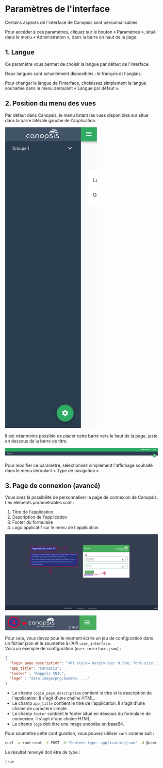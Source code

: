 # Paramètres de l'interface

Certains aspects de l'interface de Canopsis sont personnalisables.

Pour accéder à ces paramètres, cliquez sur le bouton « Paramètres », situé dans le menu « Administration », dans la barre en haut de la page.

## 1. Langue

Ce paramètre vous permet de choisir la langue par défaut de l'interface.

Deux langues sont actuellement disponibles : le français et l'anglais.

Pour changer la langue de l'interface, choisissez simplement la langue souhaitée dans le menu déroulant « Langue par défaut ».

## 2. Position du menu des vues

Par défaut dans Canopsis, le menu listant les vues disponibles sur situe dans la barre latérale gauche de l'application.

![Paramètre position barre vues - Latérale](./img/side-bar-setting.png "Paramètre position barre vues - Latérale")

Il est néanmoins possible de placer cette barre vers le haut de la page, juste en dessous de la barre de titre.

![Paramètre position barre vues - Haut](./img/top-bar-setting.png "Paramètre position barre vues - Haut")

Pour modifier ce paramètre, sélectionnez simplement l'affichage souhaité dans le menu déroulant « Type de navigation ».

## 3. Page de connexion (avancé)

Vous avez la possibilité de personnaliser la page de connexion de Canopsis.  
Les éléments paramétrables sont :

1. Titre de l'application
2. Description de l'application
3. Footer du formulaire
4. Logo applicatif sur le menu de l'application

![Page de connexion](./img/connexion.png "Page de connexion")

![Menu](./img/menu.png "Menu")

Pour cela, vous devez pour le moment écrire un jeu de configuration dans un fichier json et le soumettre à l'API `user_interface`.  
Voici un exemple de configuration (`user_interface.json`) :

```json
{
  "login_page_description": "<h1 style='margin-top: 0.5em; font-size: 34px;'>Hypervisez votre SI</h1><p style='text-align: left; margin-top: 1.5em; font-size: 20px;'>Canopsis est une solution d'hypervision Open Source couvrant l'ensemble des sources de données de votre SI.<br> Avec l'hypervision Canopsis vous pouvez centraliser, traiter et présenter l'ensemble des événements de votre SI en une console unique.</p>",
  "app_title": "Canopsis",
  "footer" : "Rappels CNIL",
  "logo" : "data:image/png;base64, ..."
}
```

* Le champ `login_page_description` contient le titre et la description de l'application. Il s'agit d'une chaîne HTML.
* Le champ `app_title` contient le titre de l'application. Il s'agit d'une chaîne de caractère simple.
* Le champ `footer` contient le footer situé en dessous du formulaire de connexion. Il s'agit d'une chaîne HTML.
* Le champ `logo` doit être une image encodée en base64.

Pour soumettre cette configuration, vous pouvez utiliser `curl` comme suit :

```sh
curl -u root:root -X POST -H "Content-type: application/json" -d @user_interface.json http://localhost:8082/api/internal/user_interface
```

Le résultat renvoyé doit être de type :

````
true
````

